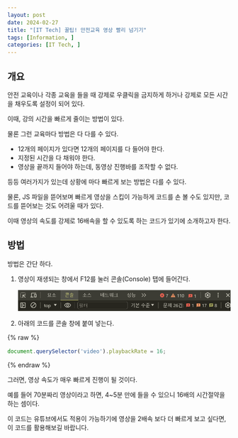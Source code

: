 ```yaml
---
layout: post
date: 2024-02-27
title: "[IT Tech] 꿀팁! 안전교육 영상 빨리 넘기기"
tags: [Information, ]
categories: [IT Tech, ]
---
```



## 개요


안전 교육이나 각종 교육을 들을 때 강제로 우클릭을 금지하게 하거나 강제로 모든 시간을 채우도록 설정이 되어 있다.


이때, 강의 시간을 빠르게 줄이는 방법이 있다.


물론 그런 교육마다 방법은 다 다를 수 있다.

- 12개의 페이지가 있다면 12개의 페이지를 다 들어야 한다.
- 지정된 시간을 다 채워야 한다.
- 영상을 끝까지 들어야 하는데, 동영상 진행바를 조작할 수 없다.

등등 여러가지가 있는데 상황에 마다 빠르게 보는 방법은 다를 수 있다.


물론, JS 파일을 뜯어보며 빠르게 영상을 스킵이 가능하게 코드를 손 볼 수도 있지만, 코드를 뜯어보는 것도 어려울 때가 있다.


이때 영상의 속도를 강제로 16배속을 할 수 있도록 하는 코드가 있기에 소개하고자 한다.



## 방법


방법은 간단 하다.

1. 영상이 재생되는 창에서 F12를 눌러 콘솔(Console) 탭에 들어간다.

	![0](/assets/img/2024-02-27-[IT-Tech]-꿀팁!-안전교육-영상-빨리-넘기기.md/0.png)

1. 아래의 코드를 콘솔 창에 붙여 넣는다.


{% raw %}
```javascript
document.querySelector('video').playbackRate = 16;
```
{% endraw %}



그러면, 영상 속도가 매우 빠르게 진행이 될 것이다.


예를 들어 70분짜리 영상이라고 하면, 4~5분 만에 들을 수 있으니 16배의 시간절약을 하는 셈이다. 


이 코드는 유튜브에서도 적용이 가능하기에 영상을 2배속 보다 더 빠르게 보고 싶다면, 이 코드를 활용해보길 바랍니다.

